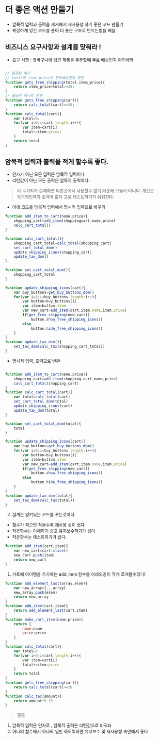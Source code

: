 # 더 좋은 액션 만들기
- 암묵적 입력과 출력을 제거해서 재사용성 하기 좋은 코드 만들기
- 복잡하게 엉킨 코드를 풀어 더 좋은 구조로 만드는법을 배움



## 비즈니스 요구사항과 설계를 맞춰라 !
- 요구 사항 : 장바구니에 담긴 제품을 주문할떄 무료 배송인지 확인해라
~~~ js

// 잘못된 예시
// total과 item_price로 무료배송인지 확인
function gets_free_shipping(total,item_price){
    return item_price+total>=20;
}
// 올바른 예시로 전환
function gets_free_shipping(cart){
    return calc_total(cart)>=20;
}
function calc_total(cart){
    var total=0;
    for(var i=0;i<cart.length;i++){
        var item=cart[i]
        total+=item.price;
    }
    return total
}
~~~

## 암묵적 입력과 출력을 적게 할수록 좋다.
- 인자가 아닌 모든 입력은 암묵적 입력이다
- 리턴값이 아닌 모든 출력은 암묵적 출력이다.
> 이 두가지가 존재하면 다른곳에서 사용할수 없기 때문에 모듈이 아니다.
> 계산은 암묵적입력과 출력이 없다 고로 테스트하기가 쉬워진다.



- 아래 코드를 암묵적 입력에서 명시적 입력으로 바꾸기
~~~ js
function add_item_to_cart(name,price){
    shopping_cart=add_item(shoppingcart,name,price)
    calc_cart_total()
}

function calc_cart_total(){
    shopping_cart_total=calc_total(shopping_cart)
    set_cart_total_dom()
    update_shipping_icons(shopping_cart)
    update_tax_dom()
}

function set_cart_total_dom(){
    shopping_cart_total
}

function update_shipping_icons(cart){
    var buy_buttons=get_buy_buttons_dom()
    for(var i=0;i<buy_buttons.length;i++){
        var button=buy_buttons[i]
        var item=button.item
        var new_cart=add_item(cart,item.name,item.price)
        if(get_free_shipping(new_cart))
            button.show_free_shipping_icons()
        else
            button.hide_free_shipping_icons()
    }
}
function update_tax_dom(){
    set_tax_dom(calc_tax(shopping_cart_total))
}
~~~
- 명시적 입력, 출력으로 변환
~~~js

function add_item_to_cart(name,price){
    shopping_cart=add_item(shopping_cart,name,price)
    calc_cart_total(shopping_cart)
}
function calc_cart_total(cart){
    var total=calc_total(cart)
    set_cart_total_dom(total)
    update_shipping_icons(cart)
    update_tax_dom(total)
}

function set_cart_total_dom(total){
    total
}

function update_shipping_icons(cart){
    var buy_buttons=get_buy_buttons_dom()
    for(var i=0;i<buy_buttons.length;i++){
        var button=buy_buttons[i]
        var item=button.item
        var new_cart=add_item(cart,item.name,item.price)
        if(get_free_shipping(new_cart))
            button.show_free_shipping_icons()
        else
            button.hide_free_shipping_icons()
    }
}
function update_tax_dom(total){
    set_tax_dom(calc_tax(total))
}
~~~


2. 설계는 엉켜있는 코드를 푸는것이다
- 함수가 작으면 작을수록 재사용 성이 쉽다
- 작은함수는 이해하기 쉽고 유지보수하기가 쉽다 
- 작은함수는 테스트하기가 쉽다.

~~~ js
function add_item(cart,item){
    var new_cart=cart.slice()
    new_cart.push(item)
    return new_cart
}
~~~
1. 카트에 아이템을 추가하는 add_item 함수를 아래와같이 작게 쪼개볼수있다!

~~~js
function add_element_last(array,elem){
    var new_array=[...array]
    new_array.push(elem)
    return new_array
}
function add_item(cart,item){
    return add_element_last(cart,item)
}
function make_cart_item(name,price){
    return {
        name:name,
        price:price
    }
}
function calc_total(cart){
    var total=0
    for(var i=0;i<cart.length;i++){
        var item=cart[i]
        total+=item.price
    }
    return total
}
function gets_free_shipping(cart){
    return calc_total(cart)>=20
}
function calc_tax(amount){
    return amount*0.10
}

~~~

> 결론
1. 암묵적 입력은 인자로 , 암묵적 출력은 리턴값으로 바꿔라
2. 하나의 함수에서 하나의 일만 하도록하면 유지보수 및 재사용성 측면에서 좋다

